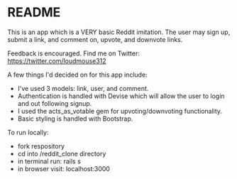 # README

This is an app which is a VERY basic Reddit imitation. The user may sign up, submit a link, and comment on, upvote, and downvote links. 

Feedback is encouraged. Find me on Twitter: https://twitter.com/loudmouse312

A few things I'd decided on for this app include: 
- I've used 3 models: link, user, and comment. 
- Authentication is handled with Devise which will allow the user to login and out following signup. 
- I used the acts_as_votable gem for upvoting/downvoting functionality. 
- Basic styling is handled with Bootstrap.

To run locally:
- fork respository
- cd into /reddit_clone directory
- in terminal run: rails s
- in browser visit: localhost:3000




